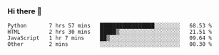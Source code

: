 ### Hi there 👋

<!--START_SECTION:waka-->
```text
Python       7 hrs 57 mins   █████████████████░░░░░░░░   68.53 % 
HTML         2 hrs 30 mins   █████▒░░░░░░░░░░░░░░░░░░░   21.51 % 
JavaScript   1 hr 7 mins     ██▒░░░░░░░░░░░░░░░░░░░░░░   09.64 % 
Other        2 mins          ░░░░░░░░░░░░░░░░░░░░░░░░░   00.30 % 
```
<!--END_SECTION:waka-->


<!--
**AnkelMauCastillo/AnkelMauCastillo** is a ✨ _special_ ✨ repository because its `README.md` (this file) appears on your GitHub profile.

Here are some ideas to get you started:

- 🔭 I’m currently working on ...
- 🌱 I’m currently learning ...
- 👯 I’m looking to collaborate on ...
- 🤔 I’m looking for help with ...
- 💬 Ask me about ...
- 📫 How to reach me: ...
- 😄 Pronouns: ...
- ⚡ Fun fact: ...
-->
